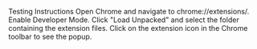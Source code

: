 Testing Instructions
Open Chrome and navigate to chrome://extensions/.
Enable Developer Mode.
Click "Load Unpacked" and select the folder containing the extension files.
Click on the extension icon in the Chrome toolbar to see the popup.
